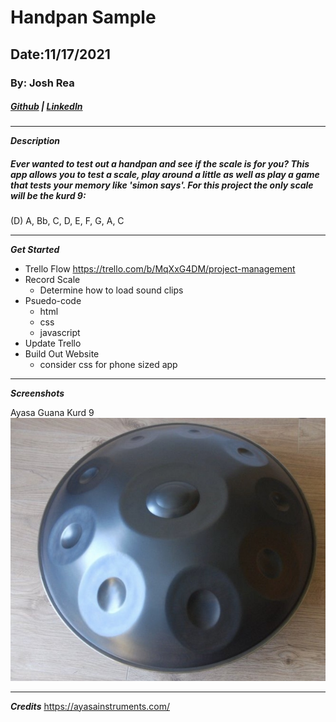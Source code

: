# Handpan Sample

## Date:11/17/2021

### By: Josh Rea

##### [Github](https://github.com/jdrea1587) | [LinkedIn](https://www.linkedin.com/in/joshua-rea-178a1722/)
***
***Description***
##### Ever wanted to test out a handpan and see if the scale is for you? This app allows you to test a scale, play around a little as well as play a game that tests your memory like 'simon says'. For this project the only scale will be the kurd 9: 
(D) A, Bb, C, D, E, F, G, A, C
***
***Get Started***
* Trello Flow
https://trello.com/b/MqXxG4DM/project-management
* Record Scale
  * Determine how to load sound clips
* Psuedo-code
  * html
  * css
  * javascript
* Update Trello
* Build Out Website
  * consider css for phone sized app
***
***Screenshots***

Ayasa Guana Kurd 9
![Image](./images/ayasakurd9.jpeg)
***
***Credits***
https://ayasainstruments.com/

